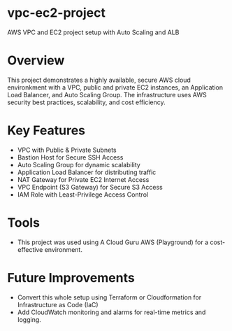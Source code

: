 # vpc-ec2-project
AWS VPC and EC2 project setup with Auto Scaling and ALB

# Overview
This project demonstrates a highly available, secure AWS cloud environkment with a VPC, public and private EC2 instances, an Application Load Balancer, and Auto Scaling Group.
The infrastructure uses AWS security best practices, scalability, and cost efficiency. 

# Key Features
- VPC with Public & Private Subnets
- Bastion Host for Secure SSH Access
- Auto Scaling Group for dynamic scalability
- Application Load Balancer for distributing traffic
- NAT Gateway for Private EC2 Internet Access
- VPC Endpoint (S3 Gateway) for Secure S3 Access
- IAM Role with Least-Privilege Access Control

# Tools
- This project was used using A Cloud Guru AWS (Playground) for a cost-effective environment. 

# Future Improvements
- Convert this whole setup using Terraform or Cloudformation for Infrastructure as Code (IaC)
- Add CloudWatch monitoring and alarms for real-time metrics and logging. 
